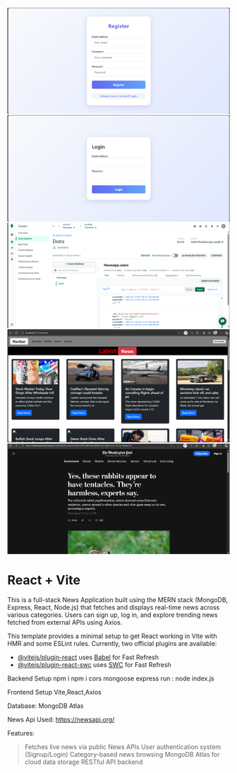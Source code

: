 ![image alt](https://github.com/Varadgheware/Newsapp/blob/6f25d272f3887fb52efb6d1063d9091cd4507f71/Screenshot%202025-08-15%20185256.png)
![image alt](https://github.com/Varadgheware/Newsapp/blob/c316e1aaaf8b613b06bb311b808c308a230f745a/Screenshot%202025-08-15%20185312.png)
![image alt](https://github.com/Varadgheware/Newsapp/blob/6f25d272f3887fb52efb6d1063d9091cd4507f71/Screenshot%202025-08-15%20185544.png)
![image alt](https://github.com/Varadgheware/Newsapp/blob/6f25d272f3887fb52efb6d1063d9091cd4507f71/Screenshot%202025-08-15%20185604.png)
![image alt](https://github.com/Varadgheware/Newsapp/blob/6f25d272f3887fb52efb6d1063d9091cd4507f71/Screenshot%202025-08-15%20185633.png)
# React + Vite
This is a full-stack News Application built using the MERN stack (MongoDB, Express, React, Node.js) that fetches and displays real-time news across various categories. Users can sign up, log in, and explore trending news fetched from external APIs using Axios.

This template provides a minimal setup to get React working in Vite with HMR and some ESLint rules.
Currently, two official plugins are available:

- [@vitejs/plugin-react](https://github.com/vitejs/vite-plugin-react/blob/main/packages/plugin-react) uses [Babel](https://babeljs.io/) for Fast Refresh
- [@vitejs/plugin-react-swc](https://github.com/vitejs/vite-plugin-react/blob/main/packages/plugin-react-swc) uses [SWC](https://swc.rs/) for Fast Refresh


Backend Setup
npm i
npm i cors mongoose express
run : node index.js

Frontend Setup
Vite,React,Axios

Database: MongoDB Atlas 

News Api Used: https://newsapi.org/

Features:
> Fetches live news via public News APIs
> User authentication system (Signup/Login)
> Category-based news browsing
> MongoDB Atlas for cloud data storage
> RESTful API backend



